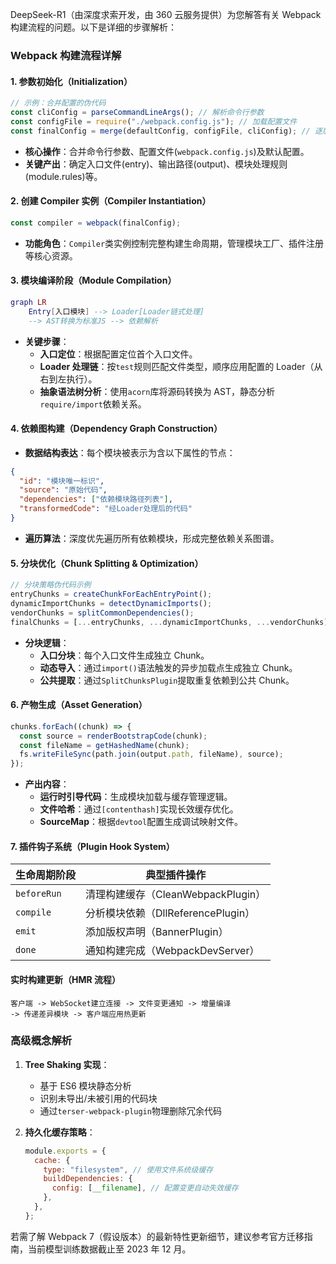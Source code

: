 DeepSeek-R1（由深度求索开发，由 360 云服务提供）为您解答有关 Webpack 构建流程的问题。以下是详细的步骤解析：

### Webpack 构建流程详解

#### 1. 参数初始化（Initialization）

```javascript
// 示例：合并配置的伪代码
const cliConfig = parseCommandLineArgs(); // 解析命令行参数
const configFile = require("./webpack.config.js"); // 加载配置文件
const finalConfig = merge(defaultConfig, configFile, cliConfig); // 逐层合并配置
```

- **核心操作**：合并命令行参数、配置文件(`webpack.config.js`)及默认配置。
- **关键产出**：确定入口文件(entry)、输出路径(output)、模块处理规则(module.rules)等。

#### 2. 创建 Compiler 实例（Compiler Instantiation）

```javascript
const compiler = webpack(finalConfig);
```

- **功能角色**：`Compiler`类实例控制完整构建生命周期，管理模块工厂、插件注册等核心资源。

#### 3. 模块编译阶段（Module Compilation）

```lua
graph LR
    Entry[入口模块] --> Loader[Loader链式处理]
    --> AST转换为标准JS --> 依赖解析
```

- **关键步骤**：
  - **入口定位**：根据配置定位首个入口文件。
  - **Loader 处理链**：按`test`规则匹配文件类型，顺序应用配置的 Loader（从右到左执行）。
  - **抽象语法树分析**：使用`acorn`库将源码转换为 AST，静态分析`require/import`依赖关系。

#### 4. 依赖图构建（Dependency Graph Construction）

- **数据结构表达**：每个模块被表示为含以下属性的节点：

```json
{
  "id": "模块唯一标识",
  "source": "原始代码",
  "dependencies": ["依赖模块路径列表"],
  "transformedCode": "经Loader处理后的代码"
}
```

- **遍历算法**：深度优先遍历所有依赖模块，形成完整依赖关系图谱。

#### 5. 分块优化（Chunk Splitting & Optimization）

```javascript
// 分块策略伪代码示例
entryChunks = createChunkForEachEntryPoint();
dynamicImportChunks = detectDynamicImports();
vendorChunks = splitCommonDependencies();
finalChunks = [...entryChunks, ...dynamicImportChunks, ...vendorChunks];
```

- **分块逻辑**：
  - **入口分块**：每个入口文件生成独立 Chunk。
  - **动态导入**：通过`import()`语法触发的异步加载点生成独立 Chunk。
  - **公共提取**：通过`SplitChunksPlugin`提取重复依赖到公共 Chunk。

#### 6. 产物生成（Asset Generation）

```javascript
chunks.forEach((chunk) => {
  const source = renderBootstrapCode(chunk);
  const fileName = getHashedName(chunk);
  fs.writeFileSync(path.join(output.path, fileName), source);
});
```

- **产出内容**：
  - **运行时引导代码**：生成模块加载与缓存管理逻辑。
  - **文件哈希**：通过`[contenthash]`实现长效缓存优化。
  - **SourceMap**：根据`devtool`配置生成调试映射文件。

#### 7. 插件钩子系统（Plugin Hook System）

| 生命周期阶段 | 典型插件操作                       |
| ------------ | ---------------------------------- |
| `beforeRun`  | 清理构建缓存（CleanWebpackPlugin） |
| `compile`    | 分析模块依赖（DllReferencePlugin） |
| `emit`       | 添加版权声明（BannerPlugin）       |
| `done`       | 通知构建完成（WebpackDevServer）   |


#### 实时构建更新（HMR 流程）

```nginx
客户端 -> WebSocket建立连接 -> 文件变更通知 -> 增量编译
-> 传递差异模块 -> 客户端应用热更新
```

### 高级概念解析

1. **Tree Shaking 实现**：

   - 基于 ES6 模块静态分析
   - 识别未导出/未被引用的代码块
   - 通过`terser-webpack-plugin`物理删除冗余代码

2. **持久化缓存策略**：
   ```javascript
   module.exports = {
     cache: {
       type: "filesystem", // 使用文件系统级缓存
       buildDependencies: {
         config: [__filename], // 配置变更自动失效缓存
       },
     },
   };
   ```

若需了解 Webpack 7（假设版本）的最新特性更新细节，建议参考官方迁移指南，当前模型训练数据截止至 2023 年 12 月。
